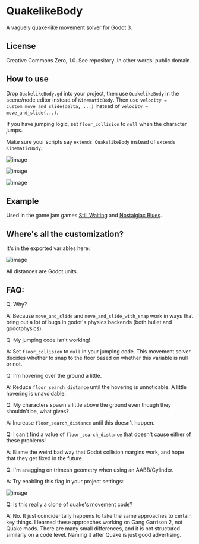 # QuakelikeBody
A vaguely quake-like movement solver for Godot 3.

## License

Creative Commons Zero, 1.0. See repository. In other words: public domain.

## How to use

Drop `QuakelikeBody.gd` into your project, then use `QuakelikeBody` in the scene/node editor instead of `KinematicBody`. Then use `velocity = custom_move_and_slide(delta, ...)` instead of `velocity = move_and_slide(...)`.

If you have jumping logic, set `floor_collision` to `null` when the character jumps.

Make sure your scripts say `extends QuakelikeBody` instead of `extends KinematicBody`.

![image](https://user-images.githubusercontent.com/585488/132180422-8fac916b-7ae0-4a8b-9a79-b1fb785d87d5.png)

![image](https://user-images.githubusercontent.com/585488/132181276-3693d8da-b300-48bb-817b-5422eb3c5f09.png)

![image](https://user-images.githubusercontent.com/585488/132180474-ea0303da-7f54-4410-b9a6-c9fd8b357758.png)

## Example

Used in the game jam games [Still Waiting](https://github.com/wareya/StillWaiting) and [Nostalgiac Blues](https://github.com/wareya/Nostalgiac-Blues).

## Where's all the customization?

It's in the exported variables here:

![image](https://user-images.githubusercontent.com/585488/132180793-20e8cf3f-d627-4e5c-ad5e-e5c144975654.png)

All distances are Godot units.

## FAQ:

Q: Why?

A: Because `move_and_slide` and `move_and_slide_with_snap` work in ways that bring out a lot of bugs in godot's physics backends (both bullet and godotphysics).

Q: My jumping code isn't working!

A: Set `floor_collision` to `null` in your jumping code. This movement solver decides whether to snap to the floor based on whether this variable is null or not.

Q: I'm hovering over the ground a little.

A: Reduce `floor_search_distance` until the hovering is unnoticable. A little hovering is unavoidable.

Q: My characters spawn a little above the ground even though they shouldn't be, what gives?

A: Increase `floor_search_distance` until this doesn't happen.

Q: I can't find a value of `floor_search_distance` that doesn't cause either of these problems!

A: Blame the weird bad way that Godot collision margins work, and hope that they get fixed in the future.

Q: I'm snagging on trimesh geometry when using an AABB/Cylinder.

A: Try enabling this flag in your project settings:

![image](https://user-images.githubusercontent.com/585488/132182328-96aa6631-84f0-4665-9310-5a192ac42860.png)

Q: Is this really a clone of quake's movement code?

A: No. It just coincidentally happens to take the same approaches to certain key things. I learned these approaches working on Gang Garrison 2, not Quake mods. There are many small differences, and it is not structured similarly on a code level. Naming it after Quake is just good advertising.
